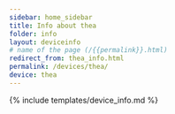 ```yaml
---
sidebar: home_sidebar
title: Info about thea
folder: info
layout: deviceinfo
# name of the page (/{{permalink}}.html)
redirect_from: thea_info.html
permalink: /devices/thea/
device: thea
---
```

{% include templates/device_info.md %}
